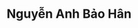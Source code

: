 ---
title: Nguyễn Anh Bảo Hân
layout: hosohocsinh
birthday: '2003-12-11'
categories: hoso
fbcomments: true
tc: active
hs: active
avatar: baohan.jpg
permalink: /hoso/baohan.html
phone: 0886026859
address: Phủ Lý - Hà Nam
shortname: 1m49
facebook: profile.php?id=100026766159088
instagram: _bao.hann
thongtinthem: co
tinhcach: Cao 1m5, biểu tượng của sự xéo sắc
---